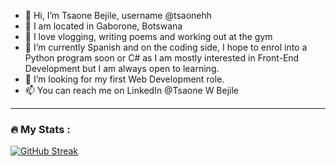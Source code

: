 - 👋 Hi, I’m Tsaone Bejile, username @tsaonehh
- 📍 I am located in Gaborone, Botswana 
- 👀 I love vlogging, writing poems and working out at the gym 
- 🌱 I’m currently Spanish and on the coding side, I hope to enrol into a Python program soon or C# as I am mostly interested in Front-End Development but I am always open to learning.
- 💞️ I’m looking for my first Web Development role.
- 📫 You can reach me on LinkedIn @Tsaone W Bejile


---

### :fire: My Stats :

[![GitHub Streak](http://github-readme-streak-stats.herokuapp.com?user=tsaonehh)](https://git.io/streak-stats)

<!---
tsaonehh/tsaonehh is a ✨ special ✨ repository because its `README.md` (this file) appears on your GitHub profile.
You can click the Preview link to take a look at your changes.
--->
